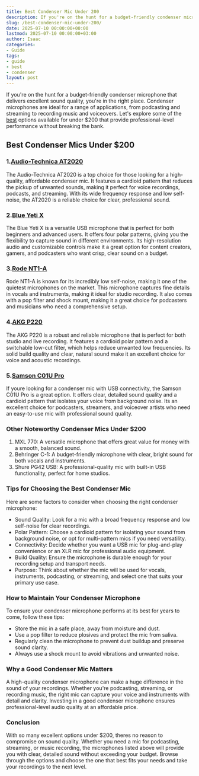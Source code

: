 ```yaml
---
title: Best Condenser Mic Under 200
description: If you're on the hunt for a budget-friendly condenser microphone that delivers excellent sound quality, you're in the right place.
slug: /best-condenser-mic-under-200/
date: 2025-07-10 00:00:00+00:00
lastmod: 2025-07-10 00:00:00+03:00
author: Isaac
categories:
- Guide
tags:
- guide
- best
- condenser
layout: post
---
```

If you're on the hunt for a budget-friendly condenser microphone that delivers excellent sound quality, you're in the right place. Condenser microphones are ideal for a range of applications, from podcasting and streaming to recording music and voiceovers. Let's explore some of the [best](https://pestpolicy.com/best-acrylic-paint-for-wood/) options available for under $200 that provide professional-level performance without breaking the bank.
## Best Condenser Mics Under $200
### 1.[Audio-Technica AT2020](https://www.amazon.com/dp/B001QK4IH4?tag=p-policy-20)
The Audio-Technica AT2020 is a top choice for those looking for a high-quality, affordable condenser mic. It features a cardioid pattern that reduces the pickup of unwanted sounds, making it perfect for voice recordings, podcasts, and streaming. With its wide frequency response and low self-noise, the AT2020 is a reliable choice for clear, professional sound.
### 2.[Blue Yeti X](https://www.amazon.com/dp/B07RQTQFJ2?tag=p-policy-20)
The Blue Yeti X is a versatile USB microphone that is perfect for both beginners and advanced users. It offers four polar patterns, giving you the flexibility to capture sound in different environments. Its high-resolution audio and customizable controls make it a great option for content creators, gamers, and podcasters who want crisp, clear sound on a budget.
### 3.[Rode NT1-A](https://www.amazon.com/dp/B008RXYOKY?tag=p-policy-20)
Rode NT1-A is known for its incredibly low self-noise, making it one of the quietest microphones on the market. This microphone captures fine details in vocals and instruments, making it ideal for studio recording. It also comes with a pop filter and shock mount, making it a great choice for podcasters and musicians who need a comprehensive setup.
### 4.[AKG P220](https://www.amazon.com/dp/B00GSN1O1Y?tag=p-policy-20)
The AKG P220 is a robust and reliable microphone that is perfect for both studio and live recording. It features a cardioid polar pattern and a switchable low-cut filter, which helps reduce unwanted low frequencies. Its solid build quality and clear, natural sound make it an excellent choice for voice and acoustic recordings.
### 5.[Samson C01U Pro](https://www.amazon.com/dp/B0089PHTA0?tag=p-policy-20)
If youre looking for a condenser mic with USB connectivity, the Samson C01U Pro is a great option. It offers clear, detailed sound quality and a cardioid pattern that isolates your voice from background noise. Its an excellent choice for podcasters, streamers, and voiceover artists who need an easy-to-use mic with professional sound quality.
### Other Noteworthy Condenser Mics Under $200
1. MXL 770: A versatile microphone that offers great value for money with a smooth, balanced sound.
2. Behringer C-1: A budget-friendly microphone with clear, bright sound for both vocals and instruments.
3. Shure PG42 USB: A professional-quality mic with built-in USB functionality, perfect for home studios.
### Tips for Choosing the Best Condenser Mic
Here are some factors to consider when choosing the right condenser microphone:
- Sound Quality: Look for a mic with a broad frequency response and low self-noise for clear recordings.
- Polar Pattern: Choose a cardioid pattern for isolating your sound from background noise, or opt for multi-pattern mics if you need versatility.
- Connectivity: Decide whether you want a USB mic for plug-and-play convenience or an XLR mic for professional audio equipment.
- Build Quality: Ensure the microphone is durable enough for your recording setup and transport needs.
- Purpose: Think about whether the mic will be used for vocals, instruments, podcasting, or streaming, and select one that suits your primary use case.
### How to Maintain Your Condenser Microphone
To ensure your condenser microphone performs at its best for years to come, follow these tips:
- Store the mic in a safe place, away from moisture and dust.
- Use a pop filter to reduce plosives and protect the mic from saliva.
- Regularly clean the microphone to prevent dust buildup and preserve sound clarity.
- Always use a shock mount to avoid vibrations and unwanted noise.
### Why a Good Condenser Mic Matters
A high-quality condenser microphone can make a huge difference in the sound of your recordings. Whether you're podcasting, streaming, or recording music, the right mic can capture your voice and instruments with detail and clarity. Investing in a good condenser microphone ensures professional-level audio quality at an affordable price.
### Conclusion
With so many excellent options under $200, theres no reason to compromise on sound quality. Whether you need a mic for podcasting, streaming, or music recording, the microphones listed above will provide you with clear, detailed sound without exceeding your budget. Browse through the options and choose the one that best fits your needs and take your recordings to the next level.
